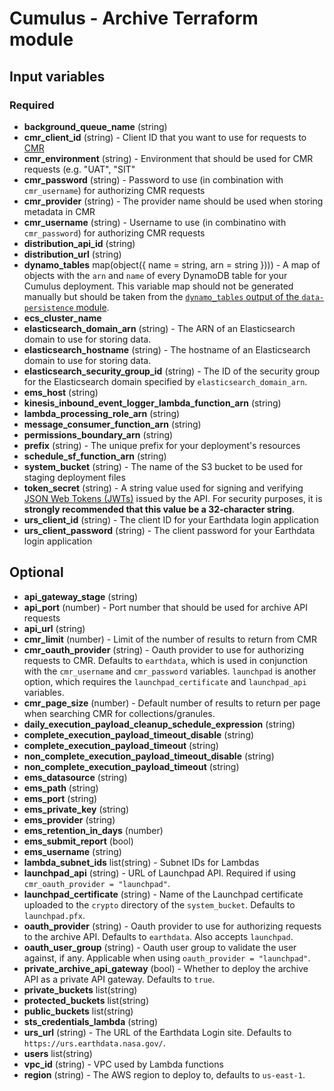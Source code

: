 # Cumulus - Archive Terraform module

## Input variables

### Required

- **background_queue_name** (string)
- **cmr_client_id** (string) - Client ID that you want to use for requests to [CMR](https://cmr.earthdata.nasa.gov/search/site/docs/search/api.html)
- **cmr_environment** (string) - Environment that should be used for CMR requests (e.g. "UAT", "SIT"
- **cmr_password** (string) - Password to use (in combination with `cmr_username`) for authorizing CMR requests
- **cmr_provider** (string) - The provider name should be used when storing metadata in CMR
- **cmr_username** (string) - Username to use (in combinatino with `cmr_password`) for authorizing CMR requests
- **distribution_api_id** (string)
- **distribution_url** (string)
- **dynamo_tables** map(object({ name = string, arn = string }))) - A map of objects with the `arn` and `name` of every DynamoDB table for your Cumulus deployment. This variable map should not be generated manually but should be taken from the [`dynamo_tables` output of the `data-persistence` module](../data-persistence/outputs.tf).
- **ecs_cluster_name**
- **elasticsearch_domain_arn** (string) - The ARN of an Elasticsearch domain to use for storing data.
- **elasticsearch_hostname** (string) - The hostname of an Elasticsearch domain to use for storing data.
- **elasticsearch_security_group_id** (string) - The ID of the security group for the Elasticsearch domain specified by `elasticsearch_domain_arn`.
- **ems_host** (string)
- **kinesis_inbound_event_logger_lambda_function_arn** (string)
- **lambda_processing_role_arn** (string)
- **message_consumer_function_arn** (string)
- **permissions_boundary_arn** (string)
- **prefix** (string) - The unique prefix for your deployment's resources
- **schedule_sf_function_arn** (string)
- **system_bucket** (string) - The name of the S3 bucket to be used for staging deployment files
- **token_secret** (string) - A string value used for signing and verifying [JSON Web Tokens (JWTs)](https://jwt.io/) issued by the API. For security purposes, it is **strongly recommended that this value be a 32-character string**.
- **urs_client_id** (string) - The client ID for your Earthdata login application
- **urs_client_password** (string) - The client password for your Earthdata login application

## Optional

- **api_gateway_stage** (string)
- **api_port** (number) - Port number that should be used for archive API requests
- **api_url** (string)
- **cmr_limit** (number) - Limit of the number of results to return from CMR
- **cmr_oauth_provider** (string) - Oauth provider to use for authorizing requests to CMR. Defaults to `earthdata`, which is used in conjunction with the `cmr_username` and `cmr_password` variables. `launchpad` is another option, which requires the `launchpad_certificate` and `launchpad_api` variables.
- **cmr_page_size** (number) - Default number of results to return per page when searching CMR for collections/granules.
- **daily_execution_payload_cleanup_schedule_expression** (string)
- **complete_execution_payload_timeout_disable** (string)
- **complete_execution_payload_timeout** (string)
- **non_complete_execution_payload_timeout_disable** (string)
- **non_complete_execution_payload_timeout** (string)
- **ems_datasource** (string)
- **ems_path** (string)
- **ems_port** (string)
- **ems_private_key** (string)
- **ems_provider** (string)
- **ems_retention_in_days** (number)
- **ems_submit_report** (bool)
- **ems_username** (string)
- **lambda_subnet_ids** list(string) - Subnet IDs for Lambdas
- **launchpad_api** (string) - URL of Launchpad API. Required if using `cmr_oauth_provider = "launchpad"`.
- **launchpad_certificate** (string) - Name of the Launchpad certificate uploaded to the `crypto` directory of the `system_bucket`. Defaults to `launchpad.pfx`.
- **oauth_provider** (string) - Oauth provider to use for authorizing requests to the archive API. Defaults to `earthdata`. Also accepts `launchpad`.
- **oauth_user_group** (string) - Oauth user group to validate the user against, if any. Applicable when using `oauth_provider = "launchpad"`.
- **private_archive_api_gateway** (bool) - Whether to deploy the archive API as a private API gateway. Defaults to `true`.
- **private_buckets** list(string)
- **protected_buckets** list(string)
- **public_buckets** list(string)
- **sts_credentials_lambda** (string)
- **urs_url** (string) - The URL of the Earthdata Login site. Defaults to `https://urs.earthdata.nasa.gov/`.
- **users** list(string)
- **vpc_id** (string) - VPC used by Lambda functions
- **region** (string) - The AWS region to deploy to, defaults to `us-east-1`.
